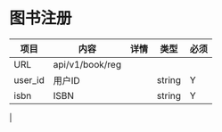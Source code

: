 # 图书注册

|项目|内容|详情|类型|必须|
|---|----|----|----|----|
|URL|api/v1/book/reg||||
|user_id|用户ID||string|Y|
|isbn|ISBN||string|Y|
|

